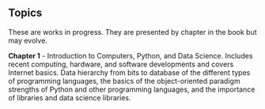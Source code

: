 ## Topics

These are works in progress.  They are presented by chapter in the book but may evolve.

**Chapter 1** - Introduction to Computers, Python, and Data Science.  Includes recent computing, hardware, and software developments and covers Internet basics.  Data hierarchy from bits to database
of the different types of programming languages, the basics of the object-oriented paradigm strengths of Python and other programming languages, and the importance of libraries and data science libraries.
